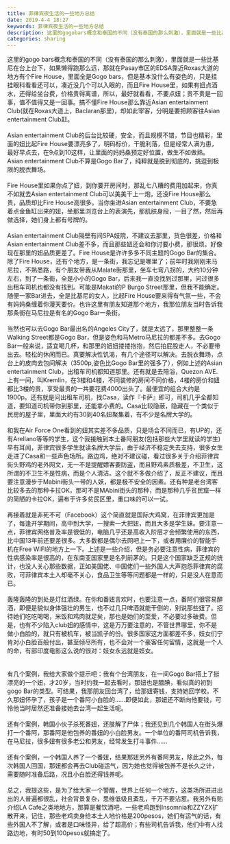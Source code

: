 ```yaml
---
title: 菲律宾夜生活的一些地方总结
date: 2019-4-4 18:27
keywords: 菲律宾夜生活的一些地方总结
description: 这里的gogobars概念和泰国的不同（没有泰国的那么刺激），里面就是一些比基尼在台上台下，如果懒得跑那么远，那就在Pasay市区的EDSA靠近Roxas大道的地方有个FireHouse，里面全是Gogobars，但是基本没什么有姿色的，只
categories: sharing
---
```

<td class="t_f" id="postmessage_3395775">

这里的gogo bars概念和泰国的不同（没有泰国的那么刺激），里面就是一些比基尼在台上台下，如果懒得跑那么远，那就在Pasay市区的EDSA靠近Roxas大道的地方有个Fire House，里面全是Gogo bars，但是基本没什么有姿色的，只是挂挂眼科看看还可以，凑近没几个可以入眼的，而且Fire House里，如果有妞点酒水，还得给坐台费，价格贵得离谱，所以，最好就看看，不要点妞；贵不贵是一回事，值不值得又是一回事。搞不懂Fire House那么靠近Asian entertainment Club(就在Roxas大道上，Baclaran那里)，却如此宰客，分明是要把顾客往Asian entertainment Club赶。<br/>
<br/>
Asian entertainment Club的后台比较硬，安全，而且规模不错，节目也精彩，里面的妞比起Fire House要漂亮多了，明码标价，干脆利落，但是经常人满为患，最好早点去，在9点到10这样，让里面的妈妈桑预定好位置，做生不如做熟。Asian entertainment Club不算是Gogo Bar了，纯粹就是脱到彻底的，挑逗到极限的脱衣舞场。<br/>
<br/>
Fire House里如果你点了妞，到你要开房间时，那乱七八糟的费用加起来，你真不如就去Asian entertainment Club可以美美干上一炮，还没Fire House那么贵，品质却比Fire House高很多。当你坐进Asian entertainment Club，不要急着点金鱼缸出来的妞，坐那里浏览台上的表演先，那肌肤身段，一目了然，然后再做选择，她们身上都有号牌的。<br/>
<br/>
Asian entertainment Club隔壁有间SPA妓院，不建议去那里，货色很差，价格和Asian entertainment Club差不多，而且那些妞还会和你讨要小费，那很烦。好像现在那里的妞品质更差了。Fire House是许许多多不同主题的Gogo Bar的集合。除了Fire House，还有个地方，是一条街，我忘记是哪里了；前年时我刚刚来马尼拉，不熟悉路，有个朋友带我从Malate街那里，坐车七弯八拐的，大约10分钟左右，到了一条街，全是小小的Gogo Bar，后来我一直没找到过那里，问过很多出租车司机也都没有找到。可能是Makati的P Burgo Street那里，但我不能确定。随便一家Bar进去，全是比基尼的女人，比起Fire House要来得有气氛一些，不会有妈妈桑缠着你漫天要价。也许这里有朋友知道那个地方，我那位朋友当时告诉我那条街在马尼拉是有名的Gogo Bar一条街。<br/>
<br/>
当然也可以去Gogo Bar最出名的Angeles City了，就是太远了，那里整整一条Walking Street都是Gogo Bar，但是姿色和马Metro马尼拉的都差不多。去Gogo Bar一般来说，适宜喝几杯，和那里的妞妞搂搂抱抱，然后拍屁股走人，不必要带出去。轻松的休闲而已。真要解决性饥渴，有几个途径可以解决。去脱衣舞场，点台上的皮肉去包间解决（3500p,姿色比Gogo Bar里的强多了），例如上述的Asian entertainment Club，出租车司机都知道那里。还有就是去陪浴，Quezon AVE.上有一间，叫Kremlin，在3楼和4楼，不同装修的房间不同价格，4楼的房价和妞都比3楼的贵，享受最贵的一共要花费4000出头了。最便宜的组合大约是1900p。还有就是问出租车司机，找Casa，读作『卡萨』即可，司机几乎全都知道，要知道司机带你到那里，还能拿小费的。Casa比较隐蔽，隐藏在一个类似于民房的屋子里，里面大约有30到40名妞聚集着，有不少是名牌大学的。<br/>
<br/>
和我在Air Force One看到的妞其实差不多品质，只是场合不同而已，有UP的，还有Arellano等等的学生，这个我接触到本土番阿朋友(包括那些大学里就读的学生)早有耳闻，菲律宾很多学生就读名牌大学后，由于经济不稳定失去支持，很多女生走进了Casa和一些声色场所。路边鸡，绝对不建议碰，看过很多关于介绍菲律宾街头野鸡的老外网文，无一不是提醒嫖客要防盗，而且野鸡素质极差，不卫生，这所谓的不卫生不是性病，而是个人清洁。这个就不多做介绍了，反正不建议，而且要注意漫步于Mabini街头一带的人妖，都是极不安全的因素。还有种是老台湾客比较多去的那种卡拉OK，那可不是MAbini街头的那种，而是那种几乎贫民窟一样的简陋的卡拉OK，遍布于许多贫民区里，重口味的可以一试。<br/>
<br/>
再接着就是非死不可（Facebook）这个简直就是国际大鸡窝，在菲律宾更加是了，每逢开学期间，高中到大学，一搜索一大把妞，而且大多是学生妹。要注意一点，菲律宾网络普及率是很低的，电脑几乎还是高收入阶层才会频繁使用的东西，比中国13年前还要差很多。大多数都是偶尔去网吧上一下，或者用廉价的智能手机在Free WIFI的地方上一下。上述是一些介绍，但是务必要注意性病，菲律宾的性病感染率是很高的，在东南亚国家里是名列前茅的。只是这个国家缺乏正规的统计，也没人关心那些数据，正如美国佬、中国佬们一些外国人大声抱怨菲律宾的腐败，可菲律宾本土人却毫不关心，食品卫生等等问题都是一样的，只是没人在意而已。<br/>
<br/>
轰隆轰隆的到处是灯红酒绿。在你和番妞言欢时，也要注意一点，番阿们很容易醉酒，即便是貌似身体强壮的男生，也不过几只啤酒就能干倒的，别说那些妞了。招待她们吃吃喝喝，米饭和鸡肉就足矣，那也是她们的至爱，不必要过多破费。但是，也有不少陷入club妞的感情中，这是万万要注意的，不管世界哪里，你不是做小白脸的，就只有被机车，被当凯子的份。很多国家这方面都差不多，妓女们宁肯对小白脸百般付出，甚至倾尽所有，也不会对一个豪客任何留情，这就是一个人的命，有部印度电影这么说的很对：妓女永远就是妓女。<br/>
<br/>
<br/>
有几个案例，我给大家做个提示吧：我有个台湾朋友，在一间Gogo Bar搭上了挺漂亮的一个妞，才20岁，当时约我一起去看时，那妞也是腼腆，看似真的初到gogo Bar的类型。可结果，我那朋友回台湾了，给那妞寄钱，支持她回学校。不久那妞怀孕了，孩子是一个番阿小白脸的......即便如此，那妞还不断向他要钱，可怜他当时居然还准备接她去台湾一起生活呢。<br/>
<br/>
还有个案例，韩国小伙子杀死番妞，还肢解了尸体；我还见到几个韩国人在街头爆打一个番阿，那番阿是他包养的番妞的小白脸男友。一个单位的番阿司机告诉我，在马尼拉，很多妞有很多老公和男友，经常发生打斗事件......<br/>
<br/>
还有个案例，一个韩国人养了一个番妞，结果那妞另外有番阿男友，除此之外，每次韩国人回国，那妞都会再去Club碰运气，因为她也觉得被包养不是长久之计，需要随时准备后路，况且小白脸还得钱养呢。<br/>
<br/>
总之，我提这些，是为了给大家一个警醒，世界上任何一个地方，这类场所进进出出的人普遍都很乱，社会背景复杂，思维低级且紊乱，千万不要沾惹。我另外有贴介绍LA Cafe之类地地方，那算是餐饮酒吧，一些老鸡跑到Insomnia和ZZYZX扩散开来，记住，那些老鸡卖身给本土人地价格是200pesos，她们有运气的话，有些外国人不了解，或者是口味怪异，给了超高价；有些司机告诉我，他们中有人找路边地，有时50到100pesos就搞定了。<br/>
</td>
